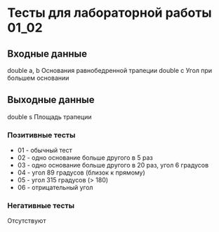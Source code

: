 # Тесты для лабораторной работы 01_02
## Входные данные 
double a, b
Основания равнобедренной трапеции
double c
Угол при большем основании

## Выходные данные
double s
Площадь трапеции

### Позитивные тесты
- 01 - обычный тест
- 02 - одно основание больше другого в 5 раз
- 03 - одно основание больше другого в 20 раз, угол 6 градусов
- 04 - угол 89 градусов (близок к прямому)
- 05 - угол 315 градусов (> 180)
- 06 - отрицательный угол

### Негативные тесты
Отсутствуют
